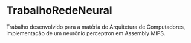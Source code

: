 # TrabalhoRedeNeural
Trabalho desenvolvido para a matéria de Arquitetura de Computadores, implementação de um neurônio perceptron em Assembly MIPS.
